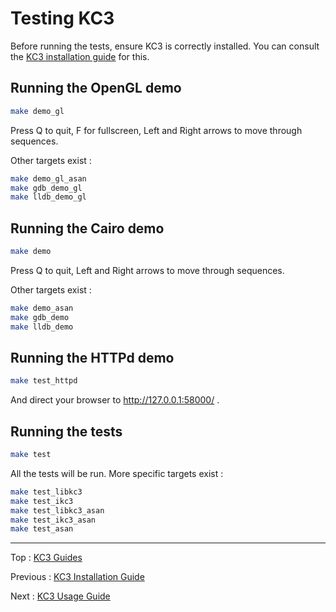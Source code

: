 # Testing KC3

Before running the tests, ensure KC3 is correctly installed.
You can consult the [KC3 installation guide](3.1_Install) for this.

## Running the OpenGL demo
```sh
make demo_gl
```

Press Q to quit, F for fullscreen, Left and Right arrows to move
through sequences.

Other targets exist :
```sh
make demo_gl_asan
make gdb_demo_gl
make lldb_demo_gl
```

## Running the Cairo demo
```sh
make demo
```

Press Q to quit, Left and Right arrows to move through sequences.

Other targets exist :
```sh
make demo_asan
make gdb_demo
make lldb_demo
```

## Running the HTTPd demo
```sh
make test_httpd
```

And direct your browser to http://127.0.0.1:58000/ .

## Running the tests
```sh
make test
```

All the tests will be run. More specific targets exist :
```sh
make test_libkc3
make test_ikc3
make test_libkc3_asan
make test_ikc3_asan
make test_asan
```

---

Top : [KC3 Guides](./)

Previous : [KC3 Installation Guide](3.1_Install)

Next : [KC3 Usage Guide](3.3_Usage)
